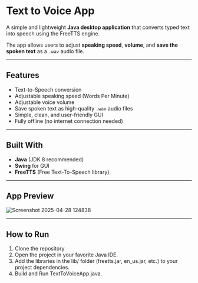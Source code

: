 # Text to Voice App

A simple and lightweight **Java desktop application** that converts typed text into speech using the FreeTTS engine.

The app allows users to adjust **speaking speed**, **volume**, and **save the spoken text** as a `.wav` audio file.

---

## Features

- Text-to-Speech conversion
- Adjustable speaking speed (Words Per Minute)
- Adjustable voice volume
- Save spoken text as high-quality `.wav` audio files
- Simple, clean, and user-friendly GUI
- Fully offline (no internet connection needed)

---

## Built With

- **Java** (JDK 8 recommended)
- **Swing** for GUI
- **FreeTTS** (Free Text-To-Speech library)

---

## App Preview

> 
![Screenshot 2025-04-28 124838](https://github.com/user-attachments/assets/8cfd7e94-74a6-47ad-8d89-284f77e19b02)

---

## How to Run

1. Clone the repository
2. Open the project in your favorite Java IDE.
3. Add the libraries in the lib/ folder (freetts.jar, en_us.jar, etc.) to your project dependencies.
4. Build and Run TextToVoiceApp.java.
